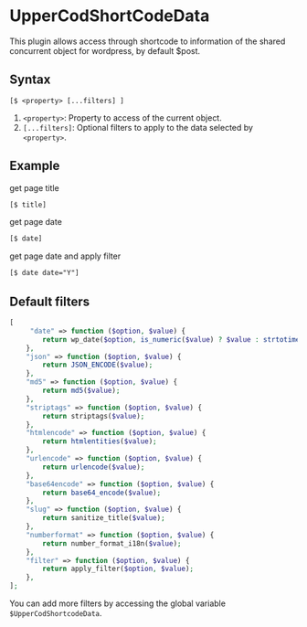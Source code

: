 # UpperCodShortCodeData

This plugin allows access through shortcode to information of the shared concurrent object
for wordpress, by default $post.

## Syntax

```
[$ <property> [...filters] ]
```

1. `<property>`: Property to access of the current object.
2. `[...filters]`: Optional filters to apply to the data selected by `<property>`.

## Example

get page title

```txt
[$ title]
```

get page date

```txt
[$ date]
```

get page date and apply filter

```txt
[$ date date="Y"]
```

## Default filters

```php
[
     "date" => function ($option, $value) {
        return wp_date($option, is_numeric($value) ? $value : strtotime($value));
    },
    "json" => function ($option, $value) {
        return JSON_ENCODE($value);
    },
    "md5" => function ($option, $value) {
        return md5($value);
    },
    "striptags" => function ($option, $value) {
        return striptags($value);
    },
    "htmlencode" => function ($option, $value) {
        return htmlentities($value);
    },
    "urlencode" => function ($option, $value) {
        return urlencode($value);
    },
    "base64encode" => function ($option, $value) {
        return base64_encode($value);
    },
    "slug" => function ($option, $value) {
        return sanitize_title($value);
    },
    "numberformat" => function ($option, $value) {
        return number_format_i18n($value);
    },
    "filter" => function ($option, $value) {
        return apply_filter($option, $value);
    },
];
```

You can add more filters by accessing the global variable `$UpperCodShortcodeData`.
